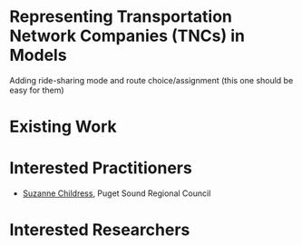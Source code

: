 # Representing Transportation Network Companies (TNCs) in Models
Adding ride-sharing  mode and route choice/assignment (this one should be easy for them)


# Existing Work


# Interested Practitioners

 - [Suzanne Childress](https://github.com/Ennazus), Puget Sound Regional Council


# Interested Researchers
